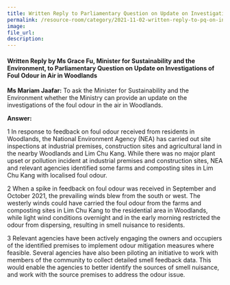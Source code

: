 ```yaml
---  
title: Written Reply to Parliamentary Question on Update on Investigations of Foul Odour in Air in Woodlands by Ms Grace Fu, Minister for Sustainability and the Environment  
permalink: /resource-room/category/2021-11-02-written-reply-to-pq-on-investigations-foul-odour-woodlands/  
image:  
file_url:  
description:  
---  
```

 
#### Written Reply by Ms Grace Fu, Minister for Sustainability and the Environment, to Parliamentary Question on Update on Investigations of Foul Odour in Air in Woodlands    
 
**Ms Mariam Jaafar:** To ask the Minister for Sustainability and the Environment whether the Ministry can provide an update on the investigations of the foul odour in the air in Woodlands.

**Answer:**

1 In response to feedback on foul odour received from residents in Woodlands, the National Environment Agency (NEA) has carried out site inspections at industrial premises, construction sites and agricultural land in the nearby Woodlands and Lim Chu Kang. While there was no major plant upset or pollution incident at industrial premises and construction sites, NEA and relevant agencies identified some farms and composting sites in Lim Chu Kang with localised foul odour.

2 When a spike in feedback on foul odour was received in September and October 2021, the prevailing winds blew from the south or west. The westerly winds could have carried the foul odour from the farms and composting sites in Lim Chu Kang to the residential area in Woodlands, while light wind conditions overnight and in the early morning restricted the odour from dispersing, resulting in smell nuisance to residents.

3 Relevant agencies have been actively engaging the owners and occupiers of the identified premises to implement odour mitigation measures where feasible. Several agencies have also been piloting an initiative to work with members of the community to collect detailed smell feedback data. This would enable the agencies to better identify the sources of smell nuisance, and work with the source premises to address the odour issue.
